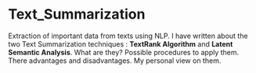 # Text_Summarization
Extraction of important data from texts using NLP. I have written about the two Text Summarization techniques : **TextRank Algorithm** and **Latent Semantic Analysis**. What are they? Possible procedures to apply them. There advantages and disadvantages. My personal view on them. 
